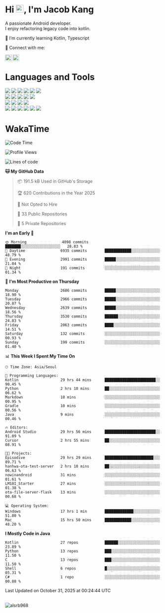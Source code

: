 # Hi <img src="https://media.giphy.com/media/hvRJCLFzcasrR4ia7z/giphy.gif" width="25px">, I'm Jacob Kang
A passionate Android developer.
</br>
I enjoy refactoring legacy code into kotlin.

🌱 I’m currently learning Kotlin, Typescript

🤝 Connect with me:

<a href="https://www.linkedin.com/in/minkyu-kang-b7477b1b2/"><img align="left" src="https://raw.githubusercontent.com/yushi1007/yushi1007/main/images/linkedin.svg" alt="Minkyu Kang | LinkedIn" width="21px"/></a>
<a href="https://www.instagram.com/_jacob_kang/"><img align="left" src="https://raw.githubusercontent.com/yushi1007/yushi1007/main/images/instagram.svg" alt="Jacob Kang | Instagram" width="21px"/></a>

</br>

# Languages and Tools

<div align="left">
<img src="https://img.shields.io/badge/java-007396?logo=java&logoColor=white"/>
<img src="https://img.shields.io/badge/kotlin-7F52FF?logo=kotlin&logoColor=white"/>
<img src="https://img.shields.io/badge/python-3776AB?logo=python&logoColor=white"/>
<img src="https://img.shields.io/badge/bash shell-4EAA25?logo=gnubash&logoColor=white"/>
<img src="https://img.shields.io/badge/c-A8B9CC?logo=c&logoColor=white"/>
<img src="https://img.shields.io/badge/c++-00599C?logo=c%2b%2b&logoColor=white"/>
</div>
<div align="left">
<img src="https://img.shields.io/badge/git-F05032?logo=git&logoColor=white"/>
<img src="https://img.shields.io/badge/github-181717?logo=github&logoColor=white"/>
<img src="https://img.shields.io/badge/mysql-4479A1?logo=mysql&logoColor=white"/>
<img src="https://img.shields.io/badge/sqlite-003B57?logo=sqlite&logoColor=white"/>
<img src="https://img.shields.io/badge/amazon AWS-232F3E?logo=amazonaws&logoColor=white"/>
</div>
<div align="left">
<img src="https://img.shields.io/badge/android-3DDC84?logo=android&logoColor=white"/>
<img src="https://img.shields.io/badge/linux-FCC624?logo=linux&logoColor=white"/>
<img src="https://img.shields.io/badge/flask-000000?logo=flask&logoColor=white"/>
<img src="https://img.shields.io/badge/arduino-00979D?logo=arduino&logoColor=white"/>
</div>
<div align="left">
<img src="https://img.shields.io/badge/slack-4A154B?logo=slack&logoColor=white"/>
<img src="https://img.shields.io/badge/notion-000000?logo=notion&logoColor=white"/>
<img src="https://img.shields.io/badge/jira-0052CC?logo=jira&logoColor=white"/>
<img src="https://img.shields.io/badge/postman-FF6C37?logo=postman&logoColor=white"/>
<img src="https://img.shields.io/badge/intellij-000000?logo=intellijidea&logoColor=white"/>
<img src="https://img.shields.io/badge/pycharm-000000?logo=pycharm&logoColor=white"/>
</div>

# WakaTime

<!--START_SECTION:waka-->
![Code Time](http://img.shields.io/badge/Code%20Time-5%2C563%20hrs%2038%20mins-blue)

![Profile Views](http://img.shields.io/badge/Profile%20Views-0-blue)

![Lines of code](https://img.shields.io/badge/From%20Hello%20World%20I%27ve%20Written-5.9%20million%20lines%20of%20code-blue)

**🐱 My GitHub Data** 

> 📦 191.5 kB Used in GitHub's Storage 
 > 
> 🏆 620 Contributions in the Year 2025
 > 
> 🚫 Not Opted to Hire
 > 
> 📜 33 Public Repositories 
 > 
> 🔑 5 Private Repositories 
 > 
**I'm an Early 🐤** 

```text
🌞 Morning                4098 commits        ███████░░░░░░░░░░░░░░░░░░   28.83 % 
🌆 Daytime                6935 commits        ████████████░░░░░░░░░░░░░   48.79 % 
🌃 Evening                2991 commits        █████░░░░░░░░░░░░░░░░░░░░   21.04 % 
🌙 Night                  191 commits         ░░░░░░░░░░░░░░░░░░░░░░░░░   01.34 % 
```
📅 **I'm Most Productive on Thursday** 

```text
Monday                   2686 commits        █████░░░░░░░░░░░░░░░░░░░░   18.90 % 
Tuesday                  2966 commits        █████░░░░░░░░░░░░░░░░░░░░   20.87 % 
Wednesday                2639 commits        █████░░░░░░░░░░░░░░░░░░░░   18.56 % 
Thursday                 3530 commits        ██████░░░░░░░░░░░░░░░░░░░   24.83 % 
Friday                   2063 commits        ████░░░░░░░░░░░░░░░░░░░░░   14.51 % 
Saturday                 132 commits         ░░░░░░░░░░░░░░░░░░░░░░░░░   00.93 % 
Sunday                   199 commits         ░░░░░░░░░░░░░░░░░░░░░░░░░   01.40 % 
```


📊 **This Week I Spent My Time On** 

```text
🕑︎ Time Zone: Asia/Seoul

💬 Programming Languages: 
Kotlin                   29 hrs 44 mins      ███████████████████████░░   90.45 % 
Python                   2 hrs 10 mins       ██░░░░░░░░░░░░░░░░░░░░░░░   06.62 % 
Markdown                 18 mins             ░░░░░░░░░░░░░░░░░░░░░░░░░   00.95 % 
Gradle                   10 mins             ░░░░░░░░░░░░░░░░░░░░░░░░░   00.56 % 
Java                     9 mins              ░░░░░░░░░░░░░░░░░░░░░░░░░   00.46 % 

🔥 Editors: 
Android Studio           29 hrs 56 mins      ███████████████████████░░   91.09 % 
Cursor                   2 hrs 55 mins       ██░░░░░░░░░░░░░░░░░░░░░░░   08.91 % 

🐱‍💻 Projects: 
Episodive                29 hrs 29 mins      ██████████████████████░░░   89.71 % 
hanhwa-ota-test-server   2 hrs 10 mins       ██░░░░░░░░░░░░░░░░░░░░░░░   06.63 % 
nowinandroid             31 mins             ░░░░░░░░░░░░░░░░░░░░░░░░░   01.61 % 
LM18I_Starter            27 mins             ░░░░░░░░░░░░░░░░░░░░░░░░░   01.38 % 
ota-file-server-flask    13 mins             ░░░░░░░░░░░░░░░░░░░░░░░░░   00.68 % 

💻 Operating System: 
Windows                  17 hrs 1 min        █████████████░░░░░░░░░░░░   51.80 % 
Mac                      15 hrs 50 mins      ████████████░░░░░░░░░░░░░   48.20 % 
```

**I Mostly Code in Java** 

```text
Kotlin                   27 repos            ██████░░░░░░░░░░░░░░░░░░░   23.89 % 
Python                   13 repos            ███░░░░░░░░░░░░░░░░░░░░░░   11.50 % 
C                        13 repos            ███░░░░░░░░░░░░░░░░░░░░░░   11.50 % 
Shell                    6 repos             █░░░░░░░░░░░░░░░░░░░░░░░░   05.31 % 
C#                       1 repo              ░░░░░░░░░░░░░░░░░░░░░░░░░   00.88 % 
```




 Last Updated on October 31, 2025 at 00:24:44 UTC
<!--END_SECTION:waka-->

</br>

<div align="left">
<img align="left" src="https://github-readme-stats.vercel.app/api/top-langs?username=alsrb968&show_icons=true&locale=en&layout=compact&theme=dark" alt="alsrb968" />
</div>
